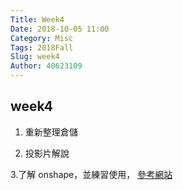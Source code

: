 ```yaml
---
Title: Week4
Date: 2018-10-05 11:00
Category: Misc
Tags: 2018Fall
Slug: week4
Author: 40623109
---
```



<!-- PELICAN_END_SUMMARY -->

week4
----

1. 重新整理倉儲

2. 投影片解說

3.了解 onshape，並練習使用， <a href="http://mde.tw/cadp2018/content/OnshapeWeek%202.html">參考網站</a>